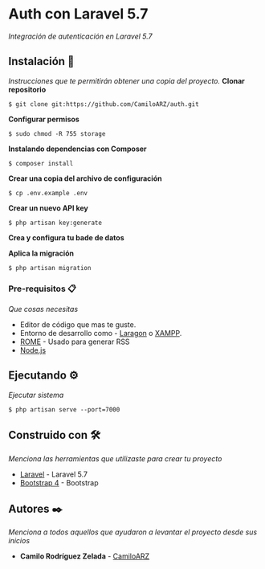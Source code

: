 # Auth con Laravel 5.7

_Integración de autenticación en Laravel 5.7_

## Instalación 🔧

_Instrucciones que te permitirán obtener una copia del proyecto._
**Clonar repositorio**
```
$ git clone git:https://github.com/CamiloARZ/auth.git
```
**Configurar permisos**
```
$ sudo chmod -R 755 storage
```
**Instalando dependencias con Composer**
```
$ composer install
```
**Crear una copia del archivo de configuración**
```
$ cp .env.example .env
```
**Crear un nuevo API key**
```
$ php artisan key:generate
```

**Crea y configura tu bade de datos**

**Aplica la migración**
```
$ php artisan migration
```

### Pre-requisitos 📋

_Que cosas necesitas_

* Editor de código que mas te guste.
* Entorno de desarrollo como - [Laragon](https://laragon.org) o [XAMPP](https://www.apachefriends.org/es/index.html).
* [ROME](https://rometools.github.io/rome/) - Usado para generar RSS
* [Node.js](https://nodejs.org/en/)

## Ejecutando ⚙️

_Ejecutar sistema_
```
$ php artisan serve --port=7000
```

## Construido con 🛠️

_Menciona las herramientas que utilizaste para crear tu proyecto_

* [Laravel](https://laravel.com/) - Laravel 5.7
* [Bootstrap 4](https://getbootstrap.com/) - Bootstrap


## Autores ✒️

_Menciona a todos aquellos que ayudaron a levantar el proyecto desde sus inicios_

* **Camilo Rodríguez Zelada**  - [CamiloARZ](https://github.com/CamiloARZ)

